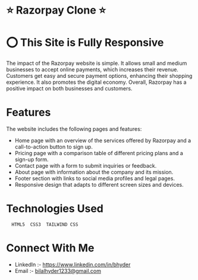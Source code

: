# ⭐ Razorpay Clone ⭐
# ⭕ This Site is Fully Responsive                      
The impact of the Razorpay website is simple. It allows small and medium businesses to accept online payments, which increases their revenue. Customers get easy and secure payment options, enhancing their shopping experience. It also promotes the digital economy. Overall, Razorpay has a positive impact on both businesses and customers.
# Features
The website includes the following pages and features: 
- Home page with an overview of the services offered by Razorpay and a call-to-action button to sign up.                
- Pricing page with a comparison table of different pricing plans and a sign-up form.                               
- Contact page with a form to submit inquiries or feedback.                                                     
- About page with information about the company and its mission.   
- Footer section with links to social media profiles and legal pages.                                                                                   
- Responsive design that adapts to different screen sizes and devices.

# Technologies Used
      HTML5  CSS3  TAILWIND CSS 

 # Connect With Me
 - LinkedIn :- https://www.linkedin.com/in/bhyder                                                                                             
 - Email :- bilalhyder1233@gmail.com
 
 
